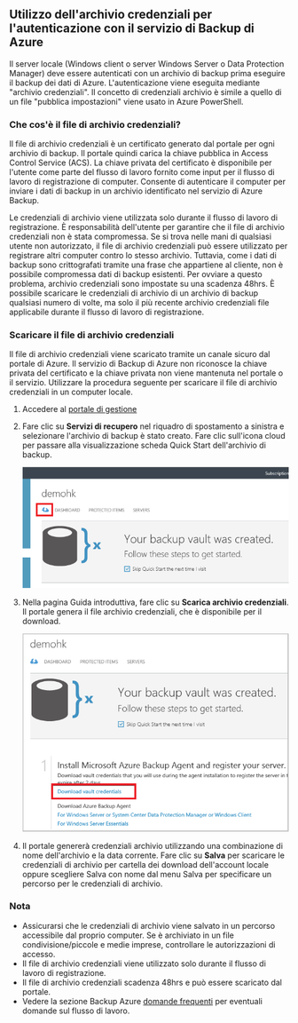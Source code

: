 ## <a name="using-vault-credentials-to-authenticate-with-the-azure-backup-service"></a>Utilizzo dell'archivio credenziali per l'autenticazione con il servizio di Backup di Azure

Il server locale (Windows client o server Windows Server o Data Protection Manager) deve essere autenticati con un archivio di backup prima eseguire il backup dei dati di Azure. L'autenticazione viene eseguita mediante "archivio credenziali". Il concetto di credenziali archivio è simile a quello di un file "pubblica impostazioni" viene usato in Azure PowerShell.

### <a name="what-is-the-vault-credential-file"></a>Che cos'è il file di archivio credenziali?

Il file di archivio credenziali è un certificato generato dal portale per ogni archivio di backup. Il portale quindi carica la chiave pubblica in Access Control Service (ACS). La chiave privata del certificato è disponibile per l'utente come parte del flusso di lavoro fornito come input per il flusso di lavoro di registrazione di computer. Consente di autenticare il computer per inviare i dati di backup in un archivio identificato nel servizio di Azure Backup.

Le credenziali di archivio viene utilizzata solo durante il flusso di lavoro di registrazione. È responsabilità dell'utente per garantire che il file di archivio credenziali non è stata compromessa. Se si trova nelle mani di qualsiasi utente non autorizzato, il file di archivio credenziali può essere utilizzato per registrare altri computer contro lo stesso archivio. Tuttavia, come i dati di backup sono crittografati tramite una frase che appartiene al cliente, non è possibile compromessa dati di backup esistenti. Per ovviare a questo problema, archivio credenziali sono impostate su una scadenza 48hrs. È possibile scaricare le credenziali di archivio di un archivio di backup qualsiasi numero di volte, ma solo il più recente archivio credenziali file applicabile durante il flusso di lavoro di registrazione.

### <a name="download-the-vault-credential-file"></a>Scaricare il file di archivio credenziali

Il file di archivio credenziali viene scaricato tramite un canale sicuro dal portale di Azure. Il servizio di Backup di Azure non riconosce la chiave privata del certificato e la chiave privata non viene mantenuta nel portale o il servizio. Utilizzare la procedura seguente per scaricare il file di archivio credenziali in un computer locale.

1.  Accedere al [portale di gestione](https://manage.windowsazure.com/)
2.  Fare clic su **Servizi di recupero** nel riquadro di spostamento a sinistra e selezionare l'archivio di backup è stato creato. Fare clic sull'icona cloud per passare alla visualizzazione scheda Quick Start dell'archivio di backup.

    ![Visualizzazione rapida](./media/backup-download-credentials/quickview.png)

3.  Nella pagina Guida introduttiva, fare clic su **Scarica archivio credenziali**. Il portale genera il file archivio credenziali, che è disponibile per il download.

    ![Download](./media/backup-download-credentials/downloadvc.png)

4.  Il portale genererà credenziali archivio utilizzando una combinazione di nome dell'archivio e la data corrente. Fare clic su **Salva** per scaricare le credenziali di archivio per cartella dei download dell'account locale oppure scegliere Salva con nome dal menu Salva per specificare un percorso per le credenziali di archivio.

### <a name="note"></a>Nota
- Assicurarsi che le credenziali di archivio viene salvato in un percorso accessibile dal proprio computer. Se è archiviato in un file condivisione/piccole e medie imprese, controllare le autorizzazioni di accesso.
- Il file di archivio credenziali viene utilizzato solo durante il flusso di lavoro di registrazione.
- Il file di archivio credenziali scadenza 48hrs e può essere scaricato dal portale.
- Vedere la sezione Backup Azure [domande frequenti](../articles/backup/backup-azure-backup-faq.md) per eventuali domande sul flusso di lavoro.
